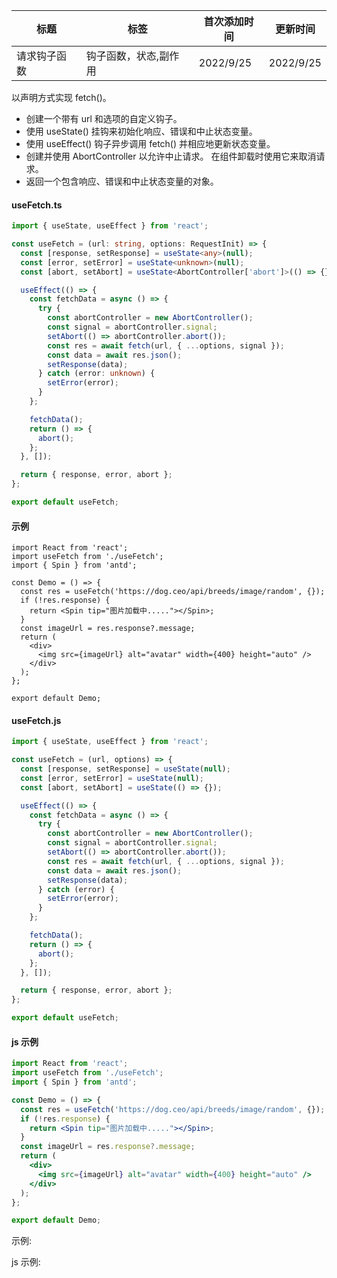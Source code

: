 | 标题         | 标签                  | 首次添加时间 | 更新时间  |
| ------------ | --------------------- | ------------ | --------- |
| 请求钩子函数 | 钩子函数，状态,副作用 | 2022/9/25    | 2022/9/25 |

以声明方式实现 fetch()。

- 创建一个带有 url 和选项的自定义钩子。
- 使用 useState() 挂钩来初始化响应、错误和中止状态变量。
- 使用 useEffect() 钩子异步调用 fetch() 并相应地更新状态变量。
- 创建并使用 AbortController 以允许中止请求。 在组件卸载时使用它来取消请求。
- 返回一个包含响应、错误和中止状态变量的对象。

#### useFetch.ts

```ts
import { useState, useEffect } from 'react';

const useFetch = (url: string, options: RequestInit) => {
  const [response, setResponse] = useState<any>(null);
  const [error, setError] = useState<unknown>(null);
  const [abort, setAbort] = useState<AbortController['abort']>(() => {});

  useEffect(() => {
    const fetchData = async () => {
      try {
        const abortController = new AbortController();
        const signal = abortController.signal;
        setAbort(() => abortController.abort());
        const res = await fetch(url, { ...options, signal });
        const data = await res.json();
        setResponse(data);
      } catch (error: unknown) {
        setError(error);
      }
    };

    fetchData();
    return () => {
      abort();
    };
  }, []);

  return { response, error, abort };
};

export default useFetch;
```

#### 示例

```tsx | pure
import React from 'react';
import useFetch from './useFetch';
import { Spin } from 'antd';

const Demo = () => {
  const res = useFetch('https://dog.ceo/api/breeds/image/random', {});
  if (!res.response) {
    return <Spin tip="图片加载中....."></Spin>;
  }
  const imageUrl = res.response?.message;
  return (
    <div>
      <img src={imageUrl} alt="avatar" width={400} height="auto" />
    </div>
  );
};

export default Demo;
```

#### useFetch.js

```js
import { useState, useEffect } from 'react';

const useFetch = (url, options) => {
  const [response, setResponse] = useState(null);
  const [error, setError] = useState(null);
  const [abort, setAbort] = useState(() => {});

  useEffect(() => {
    const fetchData = async () => {
      try {
        const abortController = new AbortController();
        const signal = abortController.signal;
        setAbort(() => abortController.abort());
        const res = await fetch(url, { ...options, signal });
        const data = await res.json();
        setResponse(data);
      } catch (error) {
        setError(error);
      }
    };

    fetchData();
    return () => {
      abort();
    };
  }, []);

  return { response, error, abort };
};

export default useFetch;
```

#### js 示例

```jsx | pure
import React from 'react';
import useFetch from './useFetch';
import { Spin } from 'antd';

const Demo = () => {
  const res = useFetch('https://dog.ceo/api/breeds/image/random', {});
  if (!res.response) {
    return <Spin tip="图片加载中....."></Spin>;
  }
  const imageUrl = res.response?.message;
  return (
    <div>
      <img src={imageUrl} alt="avatar" width={400} height="auto" />
    </div>
  );
};

export default Demo;
```

示例:

<code src="./Demo.zh-CN.tsx"></code>

js 示例:

<code src="./js/Demo.zh-CN.jsx"></code>
